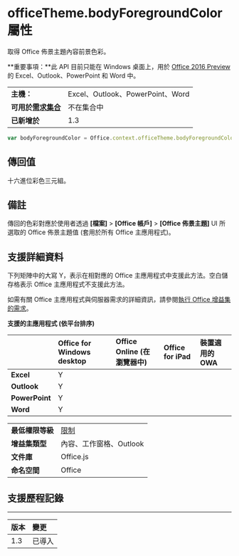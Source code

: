 
# officeTheme.bodyForegroundColor 屬性
取得 Office 佈景主題內容前景色彩。

 **重要事項：**此 API 目前只能在 Windows 桌面上，用於 [Office 2016 Preview](https://products.office.com/en-us/office-2016-preview) 的 Excel、Outlook、PowerPoint 和 Word 中。


|||
|:-----|:-----|
|**主機︰**|Excel、Outlook、PowerPoint、Word|
|**可用於[需求集合](../../docs/overview/specify-office-hosts-and-api-requirements.md)**|不在集合中|
|**已新增於**|1.3|



```js
var bodyForegroundColor = Office.context.officeTheme.bodyForegroundColor;
```


## 傳回值

十六進位彩色三元組。


## 備註

傳回的色彩對應於使用者透過 **[檔案]**  >  **[Office 帳戶]**  >  **[Office 佈景主題]** UI 所選取的 Office 佈景主題值 (套用於所有 Office 主應用程式)。


## 支援詳細資料


下列矩陣中的大寫 Y，表示在相對應的 Office 主應用程式中支援此方法。空白儲存格表示 Office 主應用程式不支援此方法。

如需有關 Office 主應用程式與伺服器需求的詳細資訊，請參閱[執行 Office 增益集的需求](../../docs/overview/requirements-for-running-office-add-ins.md)。


**支援的主應用程式 (依平台排序)**


||**Office for Windows desktop**|**Office Online (在瀏覽器中)**|**Office for iPad**|**裝置適用的 OWA**|
|:-----|:-----|:-----|:-----|:-----|
|**Excel**|Y||||
|**Outlook**|Y||||
|**PowerPoint**|Y||||
|**Word**|Y||||

|||
|:-----|:-----|
|**最低權限等級**|[限制](../../docs/develop/requesting-permissions-for-api-use-in-content-and-task-pane-add-ins.md)|
|**增益集類型**|內容、工作窗格、Outlook|
|**文件庫**|Office.js|
|**命名空間**|Office|

## 支援歷程記錄



****


|**版本**|**變更**|
|:-----|:-----|
|1.3|已導入|
